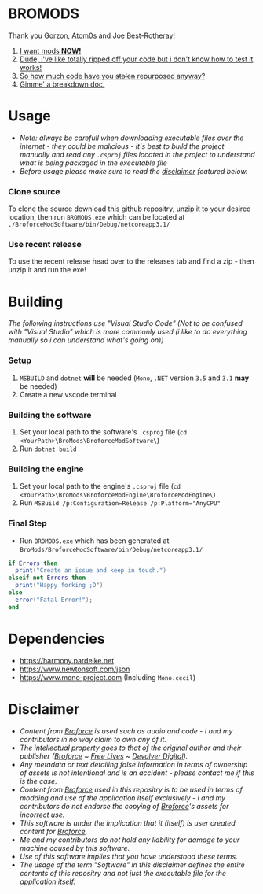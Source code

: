 
# BROMODS
Thank you [Gorzon](https://github.com/Gorzon38), [Atom0s](https://forum.exetools.com/showthread.php?t=16470) and [Joe Best-Rotheray](https://www.codersblock.org/blog//2014/06/integrating-monocecil-with-unity.html)!

1. [I want mods **NOW!**](#usage)
2. [Dude, i've like totally ripped off your code but i don't know how to test it works!](#building)
3. [So how much code have you ~~stolen~~ repurposed anyway?](#dependencies)
4. [Gimme' a breakdown doc.](#disclaimer)

# Usage
- _Note: always be carefull when downloading executable files over the internet - they could be malicious - it's best to build the project manually and read any `.csproj` files located in the project to understand what is being packaged in the executable file_
- _Before usage please make sure to read the [disclaimer](#disclaimer) featured below._
### Clone source
To clone the source download this github repositry, unzip it to your desired location, then run `BROMODS.exe` which can be located at `./BroforceModSoftware/bin/Debug/netcoreapp3.1/`
### Use recent release
To use the recent release head over to the releases tab and find a zip - then unzip it and run the exe!

# Building
_The following instructions use "Visual Studio Code" (Not to be confused with "Visual Studio" which is more commonly used (i like to do everything manually so i can understand what's going on))_

### Setup
1. `MSBUILD` and `dotnet` **will** be needed (`Mono`, `.NET` version `3.5` and `3.1` **may** be needed)
2. Create a new vscode terminal

### Building the software
1. Set your local path to the software's `.csproj` file (`cd <YourPath>\BroMods\BroforceModSoftware\`)
2. Run `dotnet build`

### Building the engine
1. Set your local path to the engine's `.csproj` file (`cd <YourPath>\BroMods\BroforceModEngine\BroforceModEngine\`)
2. Run `MSBuild /p:Configuration=Release /p:Platform="AnyCPU"`

### Final Step
- Run `BROMODS.exe` which has been generated at `BroMods/BroforceModSoftware/bin/Debug/netcoreapp3.1/`

```lua
if Errors then
  print("Create an issue and keep in touch.")
elseif not Errors then
  print("Happy forking ;D")
else
  error("Fatal Error!");
end
```

# Dependencies
- https://harmony.pardeike.net
- https://www.newtonsoft.com/json
- https://www.mono-project.com (Including `Mono.cecil`)

# Disclaimer
- _Content from [Broforce](https://www.broforcegame.com/) is used such as audio and code - I and my contributors in no way claim to own any of it._ 
- _The intellectual property goes to that of the original author and their publisher ([Broforce](https://www.broforcegame.com/) ~ [Free Lives](https://freelives.net/) ~ [Devolver Digital](https://www.devolverdigital.com/))._ 
- _Any metadata or text detailing false information in terms of ownership of assets is not intentional and is an accident - please contact me if this is the case._ 
- _Content from [Broforce](https://www.broforcegame.com/) used in this repositry is to be used in terms of modding and use of the application itself exclusively - i and my contributors do not endorse the copying of [Broforce](https://www.broforcegame.com/)'s assets for incorrect use._
- _This software is under the implication that it (itself) is user created content for [Broforce](https://www.broforcegame.com/)._
- _Me and my contributors do not hold any liability for damage to your machine caused by this software._
- _Use of this software implies that you have understood these terms._
- _The usage of the term "Software" in this disclaimer defines the entire contents of this repositry and not just the executable file for the application itself._
